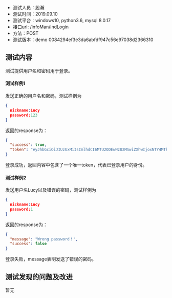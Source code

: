 + 测试人员：殷瀚
+ 测试时间：2019.09.10
+ 测试平台：windows10, python3.6, mysql 8.0.17
+ 接口url: /infoMan/indLogin
+ 方法：POST
+ 测试版本：demo 0084294ef3e3da6abfdf947c56e97038d2366310

## 测试内容

测试提供用户名和密码用于登录。

#### 测试样例1

发送正确的用户名和密码，测试样例为

``` json
{
  nickname:Lucy
  password:123
}
```

返回的response为：

``` json
{
  "success": true,
  "token": "eyJhbGciOiJIUzUxMiIsImlhdCI6MTU2ODEwNzU2MSwiZXhwIjoxNTY4MTkzOTYxfQ.eyJVc2VySWQiOjF9.UeeL2ltCSP8FCJZqz--1A2aBwNwbbZtCNx_oOmjJwGzLgDX2lCjnyZm88FHZnARuRNXZ3hzVLeEeOYFufroIXA"
}
```

登录成功，返回内容中包含了一个唯一token，代表已登录用户的身份。

#### 测试样例2

发送用户名Lucy以及错误的密码，测试样例为

``` json
{
  nickname:Lucy
  password:1
}
```

返回的response为：

``` json
{
  "message": "Wrong password！",
  "success": false
}
```

登录失败，message表明发送了错误的密码。

## 测试发现的问题及改进

暂无
